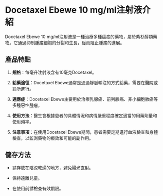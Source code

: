 # Docetaxel Ebewe 10 mg/ml注射液介紹
Docetaxel Ebewe 10 mg/ml注射液是一種治療多種癌症的藥物，屬於紫杉醇類藥物。它通過抑制腫瘤細胞的分裂和生長，從而阻止腫瘤的進展。
## 產品特點
1. **規格**：每毫升注射液含有10毫克Docetaxel。
2. **給藥途徑**：Docetaxel Ebewe通常是通過靜脈輸注的方式給藥，需要在醫院或診所進行。
3. **適應症**：Docetaxel Ebewe主要用於治療乳腺癌、前列腺癌、非小細胞肺癌等多種惡性腫瘤。
4. **使用方法**：醫生會根據患者的具體情況和病情嚴重程度確定適當的用藥劑量和使用頻率。
5. **注意事項**：在使用Docetaxel Ebewe期間，患者需要定期進行血液檢查和身體檢查，以監測藥物的療效和可能的副作用。
## 儲存方法
- 請存放在陰涼乾燥的地方，避免陽光直射。
- 保持遠離兒童。
- 在使用前請檢查有效期限。